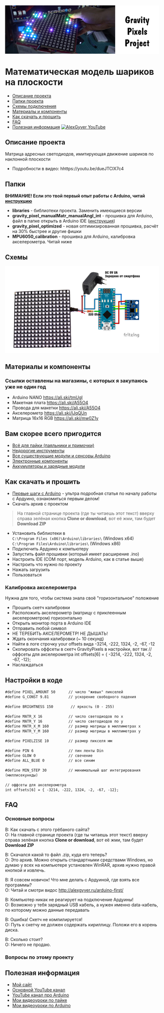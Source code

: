 ![PROJECT_PHOTO](https://github.com/AlexGyver/GravityPixels/blob/master/proj_img.jpg)
# Математическая модель шариков на плоскости
* [Описание проекта](#chapter-0)
* [Папки проекта](#chapter-1)
* [Схемы подключения](#chapter-2)
* [Материалы и компоненты](#chapter-3)
* [Как скачать и прошить](#chapter-4)
* [FAQ](#chapter-5)
* [Полезная информация](#chapter-6)
[![AlexGyver YouTube](http://alexgyver.ru/git_banner.jpg)](https://www.youtube.com/channel/UCgtAOyEQdAyjvm9ATCi_Aig?sub_confirmation=1)

<a id="chapter-0"></a>
## Описание проекта
Матрица адресных светодиодов, имитирующая движение шариков по наклонной плоскости
- Подробности в видео: hhttps://youtu.be/dueJTClX7c4

<a id="chapter-1"></a>
## Папки
**ВНИМАНИЕ! Если это твой первый опыт работы с Arduino, читай [инструкцию](#chapter-4)**
- **libraries** - библиотеки проекта. Заменить имеющиеся версии
- **gravity_pixel_manualMatr_manualAngl_int** - прошивка для Arduino, файл в папке открыть в Arduino IDE ([инструкция](#chapter-4))
- **gravity_pixel_optimized** - новая оптимизированная прошивка, расчёт на 30% быстрее и другие фишки
- **MPU6050_calibration** - прошивка для Arduino, калибровка акселерометра. Читай ниже


<a id="chapter-2"></a>
## Схемы
![SCHEME](https://github.com/AlexGyver/GravityPixels/blob/master/scheme.jpg)

<a id="chapter-3"></a>
## Материалы и компоненты
### Ссылки оставлены на магазины, с которых я закупаюсь уже не один год
* Arduino NANO https://ali.ski/tmUgl
* Макетная плата https://ali.ski/A55O4
* Провода для макетки https://ali.ski/A55O4
* Акселерометр https://ali.ski/IJqQUn
* Матрица 16х16 RGB https://ali.ski/mw0Z1y

## Вам скорее всего пригодится
* [Всё для пайки (паяльники и примочки)](http://alexgyver.ru/all-for-soldering/)
* [Недорогие инструменты](http://alexgyver.ru/my_instruments/)
* [Все существующие модули и сенсоры Arduino](http://alexgyver.ru/arduino_shop/)
* [Электронные компоненты](http://alexgyver.ru/electronics/)
* [Аккумуляторы и зарядные модули](http://alexgyver.ru/18650/)

<a id="chapter-4"></a>
## Как скачать и прошить
* [Первые шаги с Arduino](http://alexgyver.ru/arduino-first/) - ультра подробная статья по началу работы с Ардуино, ознакомиться первым делом!
* Скачать архив с проектом
> На главной странице проекта (где ты читаешь этот текст) вверху справа зелёная кнопка **Clone or download**, вот её жми, там будет **Download ZIP**
* Установить библиотеки в  
`C:\Program Files (x86)\Arduino\libraries\` (Windows x64)  
`C:\Program Files\Arduino\libraries\` (Windows x86)
* Подключить Ардуино к компьютеру
* Запустить файл прошивки (который имеет расширение .ino)
* Настроить IDE (COM порт, модель Arduino, как в статье выше)
* Настроить что нужно по проекту
* Нажать загрузить
* Пользоваться

### Калибровка акселерометра
Нужна для того, чтобы система знала своё "горизонтальное" положение
* Прошить скетч калибровки
* Расположить акселерометр (матрицу с приклеенным акселерометром) горизонтально
* Открыть монитор порта в Arduino IDE
* Отправить любой символ
* НЕ ТЕРЕБИТЬ АКСЕЛЕРОМЕТР! НЕ ДЫШАТЬ!
* Ждать окончания калибровки (~ 10 секунд)
* Найти в логе строчку your offsets вида  -3214, -222, 1324, -2, -67, -12
* Скопировать оффсеты в скетч GravityPixels в настройки, вот так
    // оффсеты для акселерометра
    int offsets[6] = { -3214, -222, 1324, -2, -67, -12};
* Наслаждаться

## Настройки в коде
    #define PIXEL_AMOUNT 50      // число "живых" пикселей
    #define G_CONST 9.81         // ускорение свободного падения

    #define BRIGHTNESS 150        // яркость (0 - 255)

    #define MATR_X 16            // число светодиодов по х
    #define MATR_Y 16            // число светодиодов по у 
    #define MATR_X_M 160         // размер матрицы в миллиметрах х
    #define MATR_Y_M 160         // размер матрицы в миллиметрах у

    #define PIXELZISE 10         // размер пикселя мм

    #define PIN 6                // пин ленты Din
    #define GLOW 0               // свечение
    #define ALL_BLUE 0           // все синим

    #define MIN_STEP 30          // минимальный шаг интегрирования (миллисекункды)

    // оффсеты для акселерометра
    int offsets[6] = { -3214, -222, 1324, -2, -67, -12};

<a id="chapter-5"></a>
## FAQ
### Основные вопросы
В: Как скачать с этого грёбаного сайта?  
О: На главной странице проекта (где ты читаешь этот текст) вверху справа зелёная кнопка **Clone or download**, вот её жми, там будет **Download ZIP**

В: Скачался какой то файл .zip, куда его теперь?  
О: Это архив. Можно открыть стандартными средствами Windows, но думаю у всех на компьютере установлен WinRAR, архив нужно правой кнопкой и извлечь.

В: Я совсем новичок! Что мне делать с Ардуиной, где взять все программы?  
О: Читай и смотри видос http://alexgyver.ru/arduino-first/

В: Компьютер никак не реагирует на подключение Ардуины!  
О: Возможно у тебя зарядный USB кабель, а нужен именно data-кабель, по которому можно данные передавать

В: Ошибка! Скетч не компилируется!  
О: Путь к скетчу не должен содержать кириллицу. Положи его в корень диска.

В: Сколько стоит?  
О: Ничего не продаю.

### Вопросы по этому проекту

<a id="chapter-6"></a>
## Полезная информация
* [Мой сайт](http://alexgyver.ru/)
* [Основной YouTube канал](https://www.youtube.com/channel/UCgtAOyEQdAyjvm9ATCi_Aig?sub_confirmation=1)
* [YouTube канал про Arduino](https://www.youtube.com/channel/UC4axiS76D784-ofoTdo5zOA?sub_confirmation=1)
* [Мои видеоуроки по пайке](https://www.youtube.com/playlist?list=PLOT_HeyBraBuMIwfSYu7kCKXxQGsUKcqR)
* [Мои видеоуроки по Arduino](http://alexgyver.ru/arduino_lessons/)